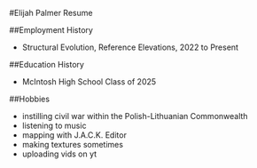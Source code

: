 #Elijah Palmer Resume

##Employment History
- Structural Evolution, Reference Elevations, 2022 to Present

##Education History
- McIntosh High School Class of 2025

##Hobbies
- instilling civil war within the Polish-Lithuanian Commonwealth
- listening to music
- mapping with J.A.C.K. Editor
- making textures sometimes
- uploading vids on yt
